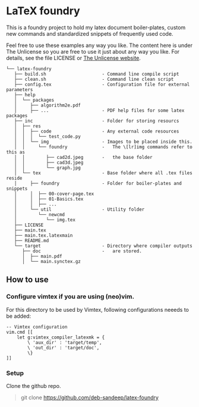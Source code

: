 # LaTeX foundry

This is a foundry project to hold my latex document boiler-plates, custom new commands and standardized snippets of frequently used code.

Feel free to use these examples any way you like. The content here is under The Unlicense so you are free to use it just about any way you like. For details, see the file LICENSE or [The Unlicense website](https://unlicense.org/).

```
└── latex-foundry
   ├── build.sh                     - Command line compile script
   ├── clean.sh                     - Command line clean script
   ├── config.tex                   - Configuration file for external parameters
   ├── help
   │  └── packages
   │     ├── algorithm2e.pdf
   │     ├── ...                    - PDF help files for some latex packages
   ├── inc                          - Folder for storing resourcs
   │  ├── res
   │  │  ├── code                   - Any external code resources
   │  │  │  └── test_code.py
   │  │  └── img                    - Images to be placed inside this.
   │  │     └── foundry             -   The \[lr]img commands refer to this as 
   │  │        ├── cad2d.jpeg       -   the base folder
   │  │        ├── cad3d.jpeg
   │  │        └── graph.jpg
   │  └── tex                       - Base folder where all .tex files reside
   │     ├── foundry                - Folder for boiler-plates and snippets 
   │     │  ├── 00-cover-page.tex
   │     │  ├── 01-Basics.tex
   │     │  ├── ...
   │     └── util                   - Utility folder
   │        └── newcmd
   │           └── img.tex
   ├── LICENSE
   ├── main.tex
   ├── main.tex.latexmain
   ├── README.md
   └── target                       - Directory where compiler outputs 
      ├── doc                       -   are stored.
      │  ├── main.pdf
      │  └── main.synctex.gz
```

## How to use

### Configure vimtex if you are using (neo)vim.

For this directory to be used by Vimtex, following configurations neeeds to
be added:

```
-- Vimtex configuration
vim.cmd [[
    let g:vimtex_compiler_latexmk = {
        \ 'aux_dir' : 'target/temp',
        \ 'out_dir' : 'target/doc',
        \}
]]
```

### Setup

Clone the github repo.

> git clone https://github.com/deb-sandeep/latex-foundry


